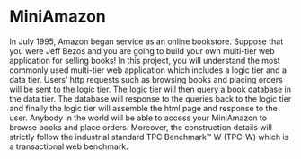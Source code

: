 # MiniAmazon
In July 1995, Amazon began service as an online bookstore. Suppose that you were Jeff Bezos and you are going to build your own multi-tier web application for selling books! In this project, you will understand the most commonly used multi-tier web application which includes a logic tier and a data tier. Users’ http requests such as browsing books and placing orders will be sent to the logic tier. The logic tier will then query a book database in the data tier. The database will response to the queries back to the logic tier and finally the logic tier will assemble the html page and response to the user. Anybody in the world will be able to access your MiniAmazon to browse books and place orders. Moreover, the construction details will strictly follow the industrial standard TPC Benchmark™ W (TPC-W) which is a transactional web benchmark.
